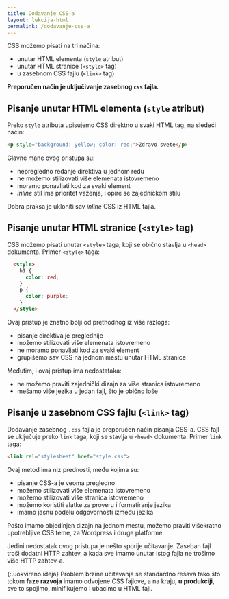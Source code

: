 ```yaml
---
title: Dodavanje CSS-a
layout: lekcija-html
permalink: /dodavanje-css-a
---
```


CSS možemo pisati na tri načina:

- unutar HTML elementa (`style` atribut)
- unutar HTML stranice (`<style>` tag)
- u zasebnom CSS fajlu (`<link>` tag)

**Preporučen način je uključivanje zasebnog `css` fajla.**

## Pisanje unutar HTML elementa (`style` atribut)

Preko `style` atributa upisujemo CSS direktno u svaki HTML tag, na sledeći način:

```html
<p style="background: yellow; color: red;">Zdravo svete</p>
```

Glavne mane ovog pristupa su:
- nepregledno ređanje direktiva u jednom redu
- ne možemo stilizovati više elemenata istovremeno
- moramo ponavljati kod za svaki element
- *inline* stil ima prioritet važenja, i opire se zajedničkom stilu

Dobra praksa je ukloniti sav *inline* CSS iz HTML fajla.

## Pisanje unutar HTML stranice (`<style>` tag)

CSS možemo pisati unutar `<style>` taga, koji se obično stavlja u `<head>` dokumenta. Primer `<style>` taga:

```html
  <style>
    h1 {
      color: red;
    }
    p {
      color: purple;
    }
  </style>
```

Ovaj pristup je znatno bolji od prethodnog iz više razloga:

- pisanje direktiva je preglednije
- možemo stilizovati više elemenata istovremeno
- ne moramo ponavljati kod za svaki element
- grupišemo sav CSS na jednom mestu unutar HTML stranice

Međutim, i ovaj pristup ima nedostataka:

- ne možemo praviti zajednički dizajn za više stranica istovremeno
- mešamo više jezika u jedan fajl, što je obično loše

## Pisanje u zasebnom CSS fajlu (`<link>` tag)

Dodavanje zasebnog `.css` fajla je preporučen način pisanja CSS-a. CSS fajl se uključuje preko `link` taga, koji se stavlja u `<head>` dokumenta. Primer `link` taga:

```html
<link rel="stylesheet" href="style.css">
```

Ovaj metod ima niz prednosti, među kojima su:

- pisanje CSS-a je veoma pregledno
- možemo stilizovati više elemenata istovremeno
- možemo stilizovati više stranica istovremeno
- možemo koristiti alatke za proveru i formatiranje jezika
- imamo jasnu podelu odgovornosti između jezika

Pošto imamo objedinjen dizajn na jednom mestu, možemo praviti višekratno upotrebljive CSS teme, za Wordpress i druge platforme.

Jedini nedostatak ovog pristupa je nešto sporije učitavanje. Zaseban fajl troši dodatni HTTP zahtev, a kada sve imamo unutar istog fajla ne trošimo više HTTP zahtev-a.

{:.uokvireno.ideja}
Problem brzine učitavanja se standardno rešava tako što tokom **faze razvoja** imamo odvojene CSS fajlove, a na kraju, **u produkciji**, sve to spojimo, minifikujemo i ubacimo u HTML fajl.